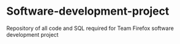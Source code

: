 # Software-development-project
Repository of all code and SQL required for Team Firefox software development project
